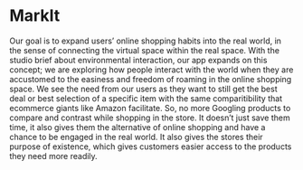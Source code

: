 MarkIt
====

Our goal is to expand users’ online shopping habits into the real world, in the sense of connecting the virtual space within the real space. With the studio brief about environmental interaction, our app expands on this concept; we are exploring how people interact with the world when they are accustomed to the easiness and freedom of roaming in the online shopping space. We see the need from our users as they want to still get the best deal or best selection of a specific item with the same comparitibility that ecommerce giants like Amazon facilitate. So, no more Googling products to compare and contrast while shopping in the store. It doesn’t just save them time, it also gives them the alternative of online shopping and have a chance to be engaged in the real world. It also gives the stores their purpose of existence, which gives customers easier access to the products they need more readily.
